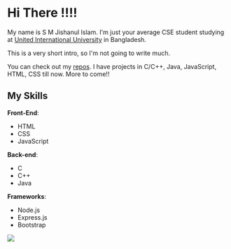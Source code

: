 # Hi There !!!!

My name is S M Jishanul Islam. I'm just your average CSE student studying at <a href="">United International University</a> in Bangladesh.

This is a very short intro, so I'm not going to write much.

You can check out my <a href="https://github.com/S-M-J-I?tab=repositories">repos</a>. I have projects in C/C++, Java, JavaScript, HTML, CSS till now. More to come!!


## My Skills

**Front-End**:
 - HTML
 - CSS
 - JavaScript

**Back-end**:
 - C
 - C++
 - Java

**Frameworks**:
 - Node.js
 - Express.js
 - Bootstrap

![](https://komarev.com/ghpvc/?username=S-M-J-I&label=PROFILE+VIEWS)
